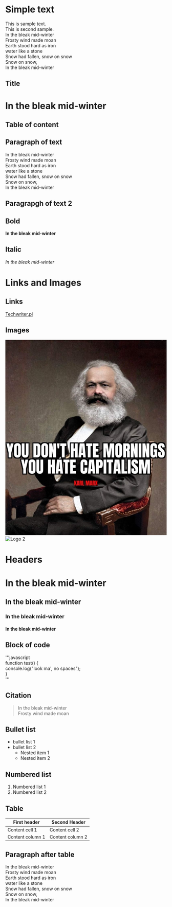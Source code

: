 # Simple text
<!-- Example for normal text -->
This is sample text.  
This is second sample.  
In the bleak mid-winter  
Frosty wind made moan  
Earth stood hard as iron  
water like a stone  
Snow had fallen, snow on snow  
Snow on snow,  
In the bleak mid-winter  
## Title  
<!-- Example for title -->
In the bleak mid-winter
=======================  
## Table of content
<!-- Here comes the TOC -->
  
## Paragraph of text  
<!-- Example of paragraph of text --> 
In the bleak mid-winter  
Frosty wind made moan  
Earth stood hard as iron  
water like a stone  
Snow had fallen, snow on snow  
Snow on snow,  
In the bleak mid-winter  
## Paragrapgh of text 2  
<!-- Example of another paragraph -->
  
## Bold
<!-- Example for Bold -->
**In the bleak mid-winter**  
## Italic
<!-- Example for Italic  -->
*In the bleak mid-winter*  
# Links and Images  
## Links
<!-- Example for Links -->
[Techwriter.pl](www.techwriter.pl)
<!-- Example for Images -->  
## Images
![Logo 1](Marx.jpg)    
![Logo 2](https://cdnb.artstation.com/p/assets/images/images/029/700/321/large/semrram-gonzalez-dc-logo.jpg?1598376808)
<!-- Example for linking to another file-->
  
# Headers
<!-- Example for Headers -->
# In the bleak mid-winter  
## In the bleak mid-winter  
### In the bleak mid-winter  
#### In the bleak mid-winter
<!-- Just text with equation -->

<!-- Example for inline code -->
  
## Block of code
<!-- A block of code -->
'''javascript  
function test()  {  
    console.log("look ma', no spaces");  
}  
'''  
## Citation
<!-- Example for Quote -->
>In the bleak mid-winter  
>Frosty wind made moan  
## Bullet list  
<!-- Example for Bullet List -->
* bullet list 1  
* bullet list 2
  * Nested item 1
  * Nested item 2  
## Numbered list
<!-- Example for Numbered List -->
1. Numbered list 1
2. Numbered list 2  
## Table
<!-- Example for Tables -->  
First header | Second Header  
-------------|---------------  
Content cell 1 | Content cell 2  
Content column 1 | Content column 2  
## Paragraph after table
<!-- Paragraph after table -->
In the bleak mid-winter  
Frosty wind made moan  
Earth stood hard as iron  
water like a stone  
Snow had fallen, snow on snow  
Snow on snow,  
In the bleak mid-winter  
